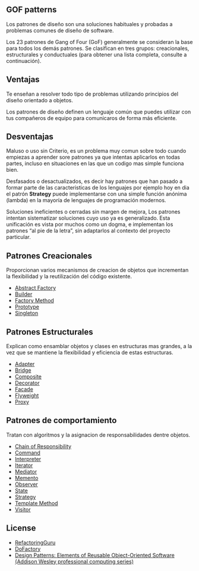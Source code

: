 GOF patterns
------

Los patrones de diseño son una soluciones habituales y probadas a problemas comunes de diseño de software.

Los 23 patrones de Gang of Four (GoF) generalmente se consideran la base para todos los demás patrones. Se clasifican en tres grupos: creacionales, estructurales y conductuales (para obtener una lista completa, consulte a continuación).

## Ventajas
Te enseñan a resolver todo tipo de problemas utilizando principios del diseño orientado a objetos.

Los patrones de diseño definen un lenguaje común que puedes utilizar con tus compañeros de equipo para comunicaros de forma más eficiente. 

## Desventajas
Maluso o uso sin Criterio, es un problema muy comun sobre todo cuando empiezas a aprender sore patrones ya que intentas aplicarlos en todas partes, incluso en situaciones en las que un codigo mas simple funciona bien.

Desfasados o desactualizados, es decir hay patrones que han pasado a formar parte de las caracteristicas de los lenguajes por ejemplo hoy en dia el patrón **Strategy** puede implementarse con una simple función anónima (lambda) en la mayoría de lenguajes de programación modernos.

Soluciones ineficientes o cerradas sin margen de mejora, Los patrones intentan sistematizar soluciones cuyo uso ya es generalizado. Esta unificación es vista por muchos como un dogma, e implementan los patrones “al pie de la letra”, sin adaptarlos al contexto del proyecto particular.

## Patrones Creacionales
Proporcionan varios mecanismos de creacion de objetos que incrementan la flexibilidad y la reutilización del código existente.
* [Abstract Factory](Creacional/AbstractFactory.md)
* [Builder](Creacional/Builder.md)
* [Factory Method](Creacional/FactoryMethod.md)
* [Prototype](Creacional/Prototype.md)
* [Singleton](Creacional/Singleton.md)

## Patrones Estructurales
Explican como ensamblar objetos y clases en estructuras mas grandes, a la vez que se mantiene la flexibilidad y eficiencia de estas estructuras.
* [Adapter](Estructural/Adapter.md)
* [Bridge](Estructural/Bridge.md)
* [Composite](ESTRUCTURAL/COMPOSITE/Composite.md)
* [Decorator](Estructural/Decorator.md)
* [Facade](Estructural/Facade.md)
* [Flyweight](Estructural/Flyweight.md)
* [Proxy](Estructural/Proxy.md)

## Patrones de comportamiento
Tratan con algoritmos y la asignacion de responsabilidades dentre objetos.
* [Chain of Responsibility](Comportamiento/ChainOfResponsibility.md)
* [Command](Comportamiento/Command.md)
* [Interpreter](Comportamiento/Interpreter.md)
* [Iterator](Comportamiento/Iterator.md)
* [Mediator](Comportamiento/Mediator.md)
* [Memento](Comportamiento/Memento.md)
* [Observer](Comportamiento/Observer.md)
* [State](Comportamiento/State.md)
* [Strategy](Comportamiento/Strategy.md)
* [Template Method](Comportamiento/TemplateMethod.md)
* [Visitor](Comportamiento/Visitor.md)

## License
* [RefactoringGuru](https://refactoring.guru/es/design-patterns/csharp)
* [DoFactory](https://www.dofactory.com/net/design-patterns)
* [Design Patterns: Elements of Reusable Object-Oriented Software (Addison Wesley professional computing series)](https://www.amazon.es/Design-Patterns-Object-Oriented-professional-computing/dp/0201633612/ref=asc_df_0201633612/?tag=googshopes-21&linkCode=df0&hvadid=54582498915&hvpos=&hvnetw=g&hvrand=11090694101626356639&hvpone=&hvptwo=&hvqmt=&hvdev=c&hvdvcmdl=&hvlocint=&hvlocphy=1005493&hvtargid=pla-83983370726&psc=1)
